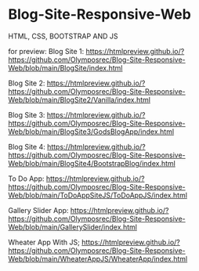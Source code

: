 # Blog-Site-Responsive-Web
 HTML, CSS, BOOTSTRAP AND JS

for preview:
Blog Site 1:
https://htmlpreview.github.io/?https://github.com/Olymposrec/Blog-Site-Responsive-Web/blob/main/BlogSite/index.html

Blog Site 2:
https://htmlpreview.github.io/?https://github.com/Olymposrec/Blog-Site-Responsive-Web/blob/main/BlogSite2/Vanilla/index.html

Blog Site 3:
https://htmlpreview.github.io/?https://github.com/Olymposrec/Blog-Site-Responsive-Web/blob/main/BlogSite3/GodsBlogApp/index.html

Blog Site 4:
https://htmlpreview.github.io/?https://github.com/Olymposrec/Blog-Site-Responsive-Web/blob/main/BlogSite4/BootstrapBlog/index.html

To Do App:
https://htmlpreview.github.io/?https://github.com/Olymposrec/Blog-Site-Responsive-Web/blob/main/ToDoAppSiteJS/ToDoAppJS/index.html

Gallery Slider App:
https://htmlpreview.github.io/?https://github.com/Olymposrec/Blog-Site-Responsive-Web/blob/main/GallerySlider/index.html

Wheater App With JS;
https://htmlpreview.github.io/?https://github.com/Olymposrec/Blog-Site-Responsive-Web/blob/main/WheaterAppJS/WheaterApp/index.html
